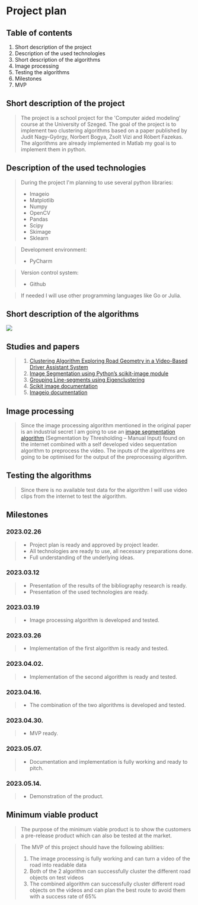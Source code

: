 # Project plan

## Table of contents
1) Short description of the project
2) Description of the used technologies
3) Short description of the algorithms
4) Image processing
5) Testing the algorithms
6) Milestones
7) MVP


## Short description of the project 
>The project is a school project for the 'Computer aided modeling' course at the University of Szeged. The goal of the project is to implement two clustering algorithms based on a paper published by Judit Nagy-György, Norbert Bogya, Zsolt Vizi and Róbert Fazekas. The algorithms are already implemented in Matlab my goal is to implement them in python.

## Description of the used technologies
> During the project I'm planning to use several python libraries:
> - Imageio
> - Matplotlib
> - Numpy
> - OpenCV
> - Pandas
> - Scipy
> - Skimage
> - Sklearn

> Development environment:
> - PyCharm

> Version control system:
> - Github

>If needed I will use other programming languages like Go or Julia.

## Short description of the algorithms

<img src="https://lucid.app/publicSegments/view/798ed4dd-fdbf-4310-a9b0-ea1ffa01bdd5/image.png"/>

## Studies and papers

> 1) [Clustering Algorithm Exploring Road Geometry in a Video-Based Driver Assistant System](https://www.researchgate.net/publication/337456737_Clustering_Algorithm_Exploring_Road_Geometry_in_a_Video-Based_Driver_Assistant_System)
> 2) [Image Segmentation using Python’s scikit-image module](https://www.geeksforgeeks.org/image-segmentation-using-pythons-scikit-image-module/)
> 3) [Grouping Line-segments using Eigenclustering](https://www.researchgate.net/publication/216360795_Grouping_Line-segments_using_Eigenclustering)
> 4) [Scikit image documentation](https://scikit-image.org/docs/stable/index.html#)
> 5) [Imageio documentation](https://imageio.readthedocs.io/en/stable/)

## Image processing

> Since the image processing algorithm mentioned in the original paper is an industrial secret I am going to use an [image segmentation algorithm](https://www.geeksforgeeks.org/image-segmentation-using-pythons-scikit-image-module/) (Segmentation by Thresholding – Manual Input) found on the internet combined with a self developed video sequentation algorithm to preprocess the video. The inputs of the algorithms are going to be optimised for the output of the preprocessing algorithm.  

## Testing the algorithms

> Since there is no available test data for the algorithm I will use video clips from the internet to test the algorithm.

## Milestones

### 2023.02.26
> - Project plan is ready and approved by project leader.
> - All technologies are ready to use, all necessary preparations done.
> - Full understanding of the underlying ideas.

### 2023.03.12
> - Presentation of the results of the bibliography research is ready.
> - Presentation of the used technologies are ready.

### 2023.03.19
> - Image processing algorithm is developed and tested.
 
### 2023.03.26
> - Implementation of the first algorithm is ready and tested.

### 2023.04.02.
> - Implementation of the second algorithm is ready and tested.

### 2023.04.16.
> - The combination of the two algorithms is developed and tested.

### 2023.04.30.
> - MVP ready.

### 2023.05.07.
> - Documentation and implementation is fully working and ready to pitch.

### 2023.05.14.
> - Demonstration of the product.



## Minimum viable product
> The purpose of the minimum viable product is to show the customers a pre-release product which can also be tested at the market.

> The MVP of this project should have the following abilities:
> 1) The image processing is fully working and can turn a video of the road into readable data
> 2) Both of the 2 algorithm can successfully cluster the different road objects on test videos
> 3) The combined algorithm can successfully cluster different road objects on the videos and can plan the best route to avoid them with a success rate of 65% 


